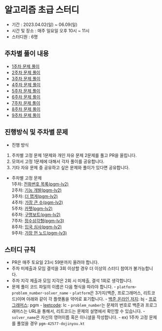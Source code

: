 # 알고리즘 초급 스터디

- 기간 : 2023.04.02(일) ~ 06.09(일)
- 시간 및 장소 : 매주 일요일 오후 10시 ~ 11시
- 스터디원 : 6명

## 주차별 풀이 내용

- [1주차 문제 풀이](https://github.com/Learning-Is-Vital-In-Development/23-9-Algorithm/tree/main/week1)
- [2주차 문제 풀이](https://github.com/Learning-Is-Vital-In-Development/23-9-Algorithm/tree/main/week2)
- [3주차 문제 풀이](https://github.com/Learning-Is-Vital-In-Development/23-9-Algorithm/tree/main/week3)
- [4주차 문제 풀이](https://github.com/Learning-Is-Vital-In-Development/23-9-Algorithm/tree/main/week4)
- [5주차 문제 풀이](https://github.com/Learning-Is-Vital-In-Development/23-9-Algorithm/tree/main/week5)
- [6주차 문제 풀이](https://github.com/Learning-Is-Vital-In-Development/23-9-Algorithm/tree/main/week6)
- [7주차 문제 풀이](https://github.com/Learning-Is-Vital-In-Development/23-9-Algorithm/tree/main/week7)
- [8주차 문제 풀이](https://github.com/Learning-Is-Vital-In-Development/23-9-Algorithm/tree/main/week8)
- [9주차 문제 풀이](https://github.com/Learning-Is-Vital-In-Development/23-9-Algorithm/tree/main/week9)

## 진행방식 및 주차별 문제

- 진행 방식

1. 주차별 고정 문제 1문제와 개인 자유 문제 2문제를 풀고 PR을 올립니다.
2. 모여서 고정 1문제에 대해서 각자 풀이를 공유합니다.
3. 기타 자유 문제 중 공유하고 싶은 문제와 풀이가 있다면 공유합니다.

- 주차별 고정 문제  
  1주차: [전화번호 목록(pgm-lv2)](https://school.programmers.co.kr/learn/courses/30/lessons/42577)  
  2주차: [기능 개발(pgm-lv2)](https://school.programmers.co.kr/learn/courses/30/lessons/42586)  
  3주차: [더 맵게(pgm-lv2)](https://school.programmers.co.kr/learn/courses/30/lessons/42626)  
  4주차: [가장 큰 수(pgm-lv2)](https://school.programmers.co.kr/learn/courses/30/lessons/42746)  
  5주차: [카펫(pgm-lv2)](https://school.programmers.co.kr/learn/courses/30/lessons/42842)  
  6주차: [구명보트(pgm-lv2)](https://school.programmers.co.kr/learn/courses/30/lessons/42885)  
  7주차: [정수삼각형(pgm-lv3)](https://school.programmers.co.kr/learn/courses/30/lessons/43105)  
  8주차: [입국 심사(pgm-lv2)](https://school.programmers.co.kr/learn/courses/30/lessons/43238)  
  9주차: [가장 먼 노드(pgm-lv3)](https://school.programmers.co.kr/learn/courses/30/lessons/49189)  

## 스터디 규칙

- PR은 매주 토요일 23시 59분까지 올려야 합니다.
- 주차 미제출과 모임 결석을 3회 이상할 경우 더 이상의 스터디 참여가 불가능합니다.
- 주차 지각 제출과 모임 지각은 2회 시 미제출, 결석 1회로 생각합니다.
- 문제 풀이 코드 파일의 이름은 다음 형식을 따라야 합니다.
      - `platform`-`problem_number`-`solver_name`
      - `platform`은 3가지(백준, 프로그래머스, 리트코드)이며 아래와 같이 각 플랫폼을 약어로 표기합니다.
          - [백준 온라인 저지](https://www.acmicpc.net/): bj
          - [프로그래머스](https://programmers.co.kr/): pgm
          - [leetcode](https://leetcode.com/): lc
      - `problem_number`는 문제의 번호로 백준과 프로그래머스는 URL을 통해서, 리트코드는 문제의 설명에서 확인할 수 있습니다.
      - `solver_name`은 자신의 영어이름 혹은 이니셜을 작성합니다.
      - ex) 1주차 고정 문제를 풀었을 경우 `pgm-42577-dojinyou.kt`
